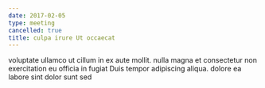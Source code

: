```yaml
---
date: 2017-02-05
type: meeting
cancelled: true
title: culpa irure Ut occaecat
---
```

voluptate ullamco ut cillum in ex aute mollit. nulla magna et consectetur non exercitation eu officia in fugiat Duis tempor adipiscing aliqua. dolore ea labore sint dolor sunt sed